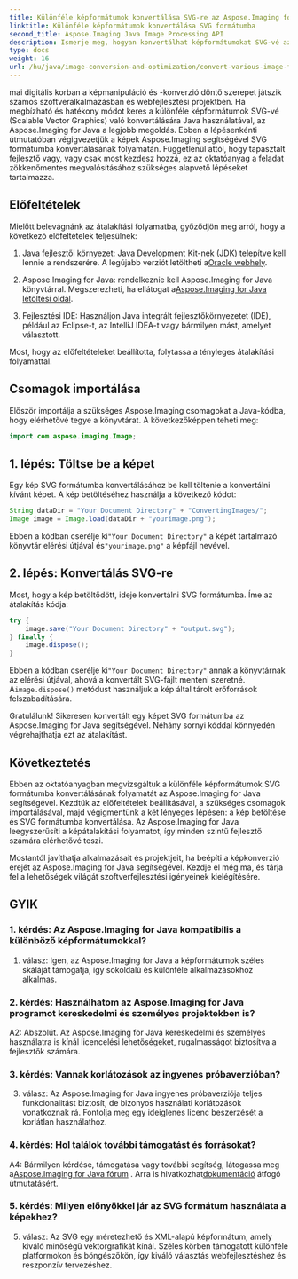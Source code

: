 ```yaml
---
title: Különféle képformátumok konvertálása SVG-re az Aspose.Imaging for Java segítségével
linktitle: Különféle képformátumok konvertálása SVG formátumba
second_title: Aspose.Imaging Java Image Processing API
description: Ismerje meg, hogyan konvertálhat képformátumokat SVG-vé az Aspose.Imaging for Java segítségével. Lépésről lépésre szóló útmutató fejlesztőknek.
type: docs
weight: 16
url: /hu/java/image-conversion-and-optimization/convert-various-image-formats-to-svg/
---
```

mai digitális korban a képmanipuláció és -konverzió döntő szerepet játszik számos szoftveralkalmazásban és webfejlesztési projektben. Ha megbízható és hatékony módot keres a különféle képformátumok SVG-vé (Scalable Vector Graphics) való konvertálására Java használatával, az Aspose.Imaging for Java a legjobb megoldás. Ebben a lépésenkénti útmutatóban végigvezetjük a képek Aspose.Imaging segítségével SVG formátumba konvertálásának folyamatán. Függetlenül attól, hogy tapasztalt fejlesztő vagy, vagy csak most kezdesz hozzá, ez az oktatóanyag a feladat zökkenőmentes megvalósításához szükséges alapvető lépéseket tartalmazza.

## Előfeltételek

Mielőtt belevágnánk az átalakítási folyamatba, győződjön meg arról, hogy a következő előfeltételek teljesülnek:

1.  Java fejlesztői környezet: Java Development Kit-nek (JDK) telepítve kell lennie a rendszerére. A legújabb verziót letöltheti a[Oracle webhely](https://www.oracle.com/java/technologies/javase-downloads).

2.  Aspose.Imaging for Java: rendelkeznie kell Aspose.Imaging for Java könyvtárral. Megszerezheti, ha ellátogat a[Aspose.Imaging for Java letöltési oldal](https://releases.aspose.com/imaging/java/).

3. Fejlesztési IDE: Használjon Java integrált fejlesztőkörnyezetet (IDE), például az Eclipse-t, az IntelliJ IDEA-t vagy bármilyen mást, amelyet választott.

Most, hogy az előfeltételeket beállította, folytassa a tényleges átalakítási folyamattal.

## Csomagok importálása

Először importálja a szükséges Aspose.Imaging csomagokat a Java-kódba, hogy elérhetővé tegye a könyvtárat. A következőképpen teheti meg:

```java
import com.aspose.imaging.Image;
```

## 1. lépés: Töltse be a képet

Egy kép SVG formátumba konvertálásához be kell töltenie a konvertálni kívánt képet. A kép betöltéséhez használja a következő kódot:

```java
String dataDir = "Your Document Directory" + "ConvertingImages/";
Image image = Image.load(dataDir + "yourimage.png");
```

 Ebben a kódban cserélje ki`"Your Document Directory"` a képét tartalmazó könyvtár elérési útjával és`"yourimage.png"` a képfájl nevével.

## 2. lépés: Konvertálás SVG-re

Most, hogy a kép betöltődött, ideje konvertálni SVG formátumba. Íme az átalakítás kódja:

```java
try {
    image.save("Your Document Directory" + "output.svg");
} finally {
    image.dispose();
}
```

 Ebben a kódban cserélje ki`"Your Document Directory"` annak a könyvtárnak az elérési útjával, ahová a konvertált SVG-fájlt menteni szeretné. A`image.dispose()` metódust használjuk a kép által tárolt erőforrások felszabadítására.

Gratulálunk! Sikeresen konvertált egy képet SVG formátumba az Aspose.Imaging for Java segítségével. Néhány sornyi kóddal könnyedén végrehajthatja ezt az átalakítást.

## Következtetés

Ebben az oktatóanyagban megvizsgáltuk a különféle képformátumok SVG formátumba konvertálásának folyamatát az Aspose.Imaging for Java segítségével. Kezdtük az előfeltételek beállításával, a szükséges csomagok importálásával, majd végigmentünk a két lényeges lépésen: a kép betöltése és SVG formátumba konvertálása. Az Aspose.Imaging for Java leegyszerűsíti a képátalakítási folyamatot, így minden szintű fejlesztő számára elérhetővé teszi.

Mostantól javíthatja alkalmazásait és projektjeit, ha beépíti a képkonverzió erejét az Aspose.Imaging for Java segítségével. Kezdje el még ma, és tárja fel a lehetőségek világát szoftverfejlesztési igényeinek kielégítésére.

## GYIK

### 1. kérdés: Az Aspose.Imaging for Java kompatibilis a különböző képformátumokkal?

1. válasz: Igen, az Aspose.Imaging for Java a képformátumok széles skáláját támogatja, így sokoldalú és különféle alkalmazásokhoz alkalmas.

### 2. kérdés: Használhatom az Aspose.Imaging for Java programot kereskedelmi és személyes projektekben is?

A2: Abszolút. Az Aspose.Imaging for Java kereskedelmi és személyes használatra is kínál licencelési lehetőségeket, rugalmasságot biztosítva a fejlesztők számára.

### 3. kérdés: Vannak korlátozások az ingyenes próbaverzióban?

3. válasz: Az Aspose.Imaging for Java ingyenes próbaverziója teljes funkcionalitást biztosít, de bizonyos használati korlátozások vonatkoznak rá. Fontolja meg egy ideiglenes licenc beszerzését a korlátlan használathoz.

### 4. kérdés: Hol találok további támogatást és forrásokat?

 A4: Bármilyen kérdése, támogatása vagy további segítség, látogassa meg a[Aspose.Imaging for Java fórum](https://forum.aspose.com/) . Arra is hivatkozhat[dokumentáció](https://reference.aspose.com/imaging/java/) átfogó útmutatásért.

### 5. kérdés: Milyen előnyökkel jár az SVG formátum használata a képekhez?

5. válasz: Az SVG egy méretezhető és XML-alapú képformátum, amely kiváló minőségű vektorgrafikát kínál. Széles körben támogatott különféle platformokon és böngészőkön, így kiváló választás webfejlesztéshez és reszponzív tervezéshez.
